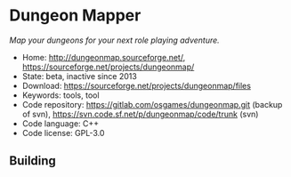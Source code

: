# Dungeon Mapper

_Map your dungeons for your next role playing adventure._

- Home: http://dungeonmap.sourceforge.net/, https://sourceforge.net/projects/dungeonmap/
- State: beta, inactive since 2013
- Download: https://sourceforge.net/projects/dungeonmap/files
- Keywords: tools, tool
- Code repository: https://gitlab.com/osgames/dungeonmap.git (backup of svn), https://svn.code.sf.net/p/dungeonmap/code/trunk (svn)
- Code language: C++
- Code license: GPL-3.0

## Building


